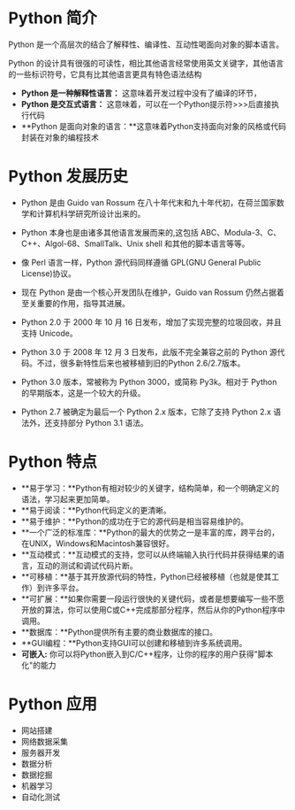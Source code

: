 # Python 简介

Python 是一个高层次的结合了解释性、编译性、互动性喝面向对象的脚本语言。

Python 的设计具有很强的可读性，相比其他语言经常使用英文关键字，其他语言的一些标识符号，它具有比其他语言更具有特色语法结构

* **Python 是一种解释性语言：** 这意味着开发过程中没有了编译的环节，
* **Python 是交互式语言：** 这意味着，可以在一个Python提示符>>>后直接执行代码
* **Python 是面向对象的语言：**这意味着Python支持面向对象的风格或代码封装在对象的编程技术

# Python 发展历史



* Python 是由 Guido van Rossum 在八十年代末和九十年代初，在荷兰国家数学和计算机科学研究所设计出来的。

* Python 本身也是由诸多其他语言发展而来的,这包括 ABC、Modula-3、C、C++、Algol-68、SmallTalk、Unix shell 和其他的脚本语言等等。

* 像 Perl 语言一样，Python 源代码同样遵循 GPL(GNU General Public License)协议。

* 现在 Python 是由一个核心开发团队在维护，Guido van Rossum 仍然占据着至关重要的作用，指导其进展。

* Python 2.0 于 2000 年 10 月 16 日发布，增加了实现完整的垃圾回收，并且支持 Unicode。

* Python 3.0 于 2008 年 12 月 3 日发布，此版不完全兼容之前的 Python 源代码。不过，很多新特性后来也被移植到旧的Python 2.6/2.7版本。

* Python 3.0 版本，常被称为 Python 3000，或简称 Py3k。相对于 Python 的早期版本，这是一个较大的升级。

* Python 2.7 被确定为最后一个 Python 2.x 版本，它除了支持 Python 2.x 语法外，还支持部分 Python 3.1 语法。

# Python 特点

- **易于学习：**Python有相对较少的关键字，结构简单，和一个明确定义的语法，学习起来更加简单。
- **易于阅读：**Python代码定义的更清晰。
- **易于维护：**Python的成功在于它的源代码是相当容易维护的。
- **一个广泛的标准库：**Python的最大的优势之一是丰富的库，跨平台的，在UNIX，Windows和Macintosh兼容很好。
- **互动模式：**互动模式的支持，您可以从终端输入执行代码并获得结果的语言，互动的测试和调试代码片断。
- **可移植：**基于其开放源代码的特性，Python已经被移植（也就是使其工作）到许多平台。
- **可扩展：**如果你需要一段运行很快的关键代码，或者是想要编写一些不愿开放的算法，你可以使用C或C++完成那部分程序，然后从你的Python程序中调用。
- **数据库：**Python提供所有主要的商业数据库的接口。
- **GUI编程：**Python支持GUI可以创建和移植到许多系统调用。
- **可嵌入:** 你可以将Python嵌入到C/C++程序，让你的程序的用户获得"脚本化"的能力

# Python 应用

* 网站搭建
* 网络数据采集
* 服务器开发
* 数据分析
* 数据挖掘
* 机器学习
* 自动化测试